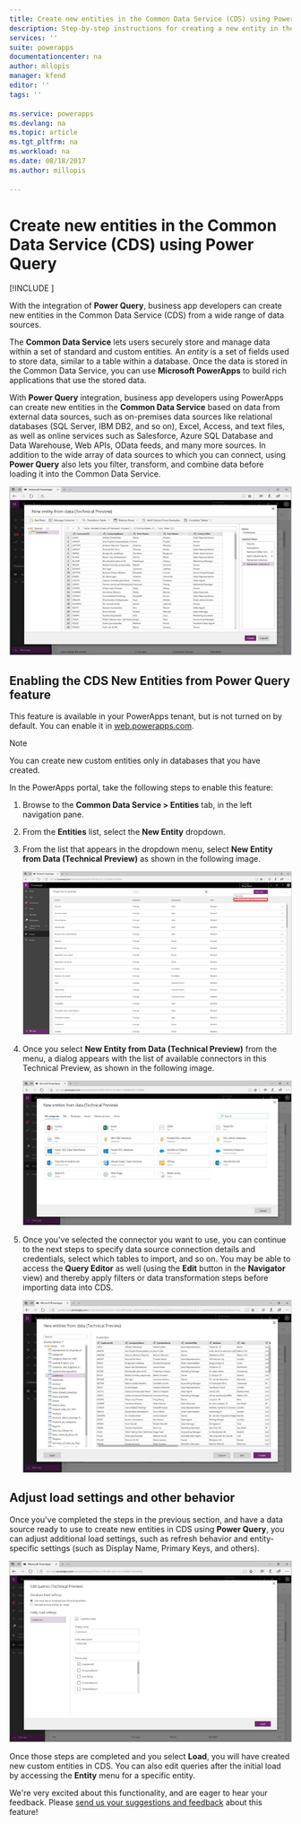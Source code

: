 ```yaml
---
title: Create new entities in the Common Data Service (CDS) using Power Query | Microsoft Docs
description: Step-by-step instructions for creating a new entity in the CDS using Power Query.
services: ''
suite: powerapps
documentationcenter: na
author: mllopis
manager: kfend
editor: ''
tags: ''

ms.service: powerapps
ms.devlang: na
ms.topic: article
ms.tgt_pltfrm: na
ms.workload: na
ms.date: 08/18/2017
ms.author: millopis

---
```

# Create new entities in the Common Data Service (CDS) using Power Query

[!INCLUDE [](../../includes/new-version.md)]

With the integration of **Power Query**, business app developers can create new entities in the Common Data Service (CDS) from a wide range of data sources.

The **Common Data Service** lets users securely store and manage data within a set of standard and custom entities. An *entity* is a set of fields used to store data, similar to a table within a database. Once the data is stored in the Common Data Service, you can use **Microsoft PowerApps** to build rich applications that use the stored data.

With **Power Query** integration, business app developers using PowerApps can create new entities in the **Common Data Service** based on data from external data sources, such as on-premises data sources like relational databases (SQL Server, IBM DB2, and so on), Excel, Access, and text files, as well as online services such as Salesforce, Azure SQL Database and Data Warehouse, Web APIs, OData feeds, and many more sources. In addition to the wide array of data sources to which you can connect, using **Power Query** also lets you filter, transform, and combine data before loading it into the Common Data Service.

![New entity from data](./media/data-platform-cds-newentity-pq/data-platform-cds-pq-01.jpg)

## Enabling the CDS New Entities from Power Query feature
This feature is available in your PowerApps tenant, but is not turned on by default. You can enable it in [web.powerapps.com](https://aka.ms/pqocds).

> [!NOTE]
> You can create new custom entities only in databases that you have created.

In the PowerApps portal, take the following steps to enable this feature:

1. Browse to the **Common Data Service > Entities** tab, in the left navigation pane.

2. From the **Entities** list, select the **New Entity** dropdown.

3. From the list that appears in the dropdown menu, select **New Entity from Data (Technical Preview)** as shown in the following image.
   
    ![New entity from data](./media/data-platform-cds-newentity-pq/data-platform-cds-pq-02.jpg)
4. Once you select **New Entity from Data (Technical Preview)** from the menu, a dialog appears with the list of available connectors in this Technical Preview, as shown in the following image.
   
   ![Available connectors](./media/data-platform-cds-newentity-pq/data-platform-cds-pq-03.jpg)
5. Once you've selected the connector you want to use, you can continue to the next steps to specify data source connection details and credentials, select which tables to import, and so on. You may be able to access the **Query Editor** as well (using the **Edit** button in the **Navigator** view) and thereby apply filters or data transformation steps before importing data into CDS.
   
    ![](media/data-platform-cds-newentity-pq/data-platform-cds-pq-04.jpg)

## Adjust load settings and other behavior
Once you've completed the steps in the previous section, and have a data source ready to use to create new entities in CDS using **Power Query**, you can adjust additional load settings, such as refresh behavior and entity-specific settings (such as Display Name, Primary Keys, and others).

![](media/data-platform-cds-newentity-pq/data-platform-cds-pq-05.jpg)

Once those steps are completed and you select **Load**, you will have created new custom entities in CDS. You can also edit queries after the initial load by accessing the **Entity** menu for a specific entity.

We're very excited about this functionality, and are eager to hear your feedback. Please [send us your suggestions and feedback](https://powerusers.microsoft.com/t5/PowerApps-Community/ct-p/PowerApps1) about this feature!


